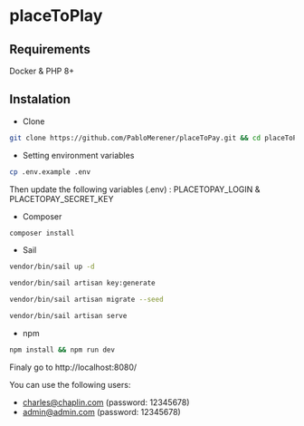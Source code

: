 # placeToPlay

## Requirements

Docker & PHP 8+

## Instalation


- Clone

```sh
git clone https://github.com/PabloMerener/placeToPay.git && cd placeToPay
```
- Setting environment variables

```sh
cp .env.example .env
```

Then update the following variables (.env) : PLACETOPAY_LOGIN & PLACETOPAY_SECRET_KEY

- Composer
```sh
composer install
```

- Sail

```sh
vendor/bin/sail up -d

vendor/bin/sail artisan key:generate

vendor/bin/sail artisan migrate --seed

vendor/bin/sail artisan serve
```

- npm

```sh
npm install && npm run dev
```

Finaly go to http://localhost:8080/

You can use the following users:

- charles@chaplin.com (password: 12345678)
- admin@admin.com (password: 12345678)